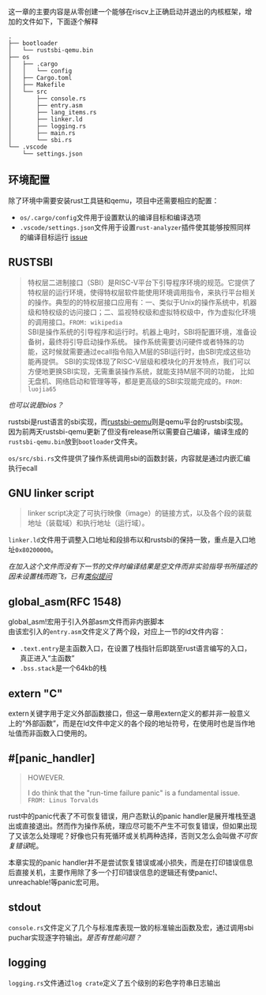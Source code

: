 这一章的主要内容是从零创建一个能够在riscv上正确启动并退出的内核框架，增加的文件如下，下面逐个解释

```
.
├── bootloader
│   └── rustsbi-qemu.bin
├── os
│   ├── .cargo
│   │   └── config
│   ├── Cargo.toml
│   ├── Makefile
│   └── src
│       ├── console.rs
│       ├── entry.asm
│       ├── lang_items.rs
│       ├── linker.ld
│       ├── logging.rs
│       ├── main.rs
│       └── sbi.rs
└── .vscode
    └── settings.json
```

## 环境配置

除了环境中需要安装rust工具链和qemu，项目中还需要相应的配置：

- `os/.cargo/config`文件用于设置默认的编译目标和编译选项
- `.vscode/settings.json`文件用于设置`rust-analyzer`插件使其能够按照同样的编译目标运行 [issue](https://github.com/rust-analyzer/rust-analyzer/issues/3801)

## RUSTSBI

> 特权层二进制接口（SBI）是RISC-V平台下引导程序环境的规范。它提供了特权层的运行环境，使得特权层软件能使用环境调用指令，来执行平台相关的操作。典型的的特权层接口应用有：一、类似于Unix的操作系统中，机器级和特权级的访问接口；二、监视特权级和虚拟特权级中，作为虚拟化环境的调用接口。`FROM: wikipedia`  
> SBI是操作系统的引导程序和运行时。机器上电时，SBI将配置环境，准备设备树，最终将引导启动操作系统。 操作系统需要访问硬件或者特殊的功能，这时候就需要通过ecall指令陷入M层的SBI运行时，由SBI完成这些功能再提供。 SBI的实现体现了RISC-V层级和模块化的开发特点，我们可以方便地更换SBI实现，无需重装操作系统，就能支持M层不同的功能， 比如无盘机、网络启动和管理等等，都是更高级的SBI实现能完成的。`FROM: luojia65`  

*也可以说是bios？*

rustsbi是rust语言的sbi实现，而[rustsbi-qemu](https://github.com/rustsbi/rustsbi-qemu)则是qemu平台的rustsbi实现。  
因为前两天rustsbi-qemu更新了但没有release所以需要自己编译，编译生成的`rustsbi-qemu.bin`放到`bootloader`文件夹。

`os/src/sbi.rs`文件提供了操作系统调用sbi的函数封装，内容就是通过内嵌汇编执行ecall

## GNU linker script

> linker script决定了可执行映像（image）的链接方式，以及各个段的装载地址（装载域）和执行地址（运行域）。

`linker.ld`文件用于调整入口地址和段排布以和rustsbi的保持一致，重点是入口地址`0x80200000`。

*在加入这个文件而没有下一节的文件时编译结果是空文件而非实验指导书所描述的因未设置栈而跑飞，已有[类似提问](https://github.com/rcore-os/rCore-Tutorial-Book-v3/issues/16#issuecomment-859294445)*

## global_asm(RFC 1548)

global_asm!宏用于引入外部asm文件而非内嵌脚本  
由该宏引入的`entry.asm`文件定义了两个段，对应上一节的ld文件内容：  
- `.text.entry`是主函数入口，在设置了栈指针后即跳至rust语言编写的入口，真正进入“主函数”  
- `.bss.stack`是一个64kb的栈

## extern "C"

extern关键字用于定义外部函数接口，但这一章用extern定义的都并非一般意义上的“外部函数”，而是在ld文件中定义的各个段的地址符号，在使用时也是当作地址值而非函数入口使用的。

## \#\[panic_handler\]

> HOWEVER.
> 
> I do think that the "run-time failure panic" is a fundamental issue.  
> `FROM: Linus Torvalds`

rust中的panic代表了不可恢复错误，用户态默认的panic handler是展开堆栈至退出或直接退出。然而作为操作系统，理应尽可能不产生不可恢复错误，但如果出现了又该怎么处理呢？好像也只有死循环或关机两种选择，否则又怎么会叫做*不可恢复错误*呢。  

本章实现的panic handler并不是尝试恢复错误或减小损失，而是在打印错误信息后直接关机，主要作用除了多一个打印错误信息的逻辑还有使panic!、unreachable!等panic宏可用。

## stdout

`console.rs`文件定义了几个与标准库表现一致的标准输出函数及宏，通过调用sbi puchar实现逐字符输出。*是否有性能问题？*

## logging

`logging.rs`文件通过`log crate`定义了五个级别的彩色字符串日志输出